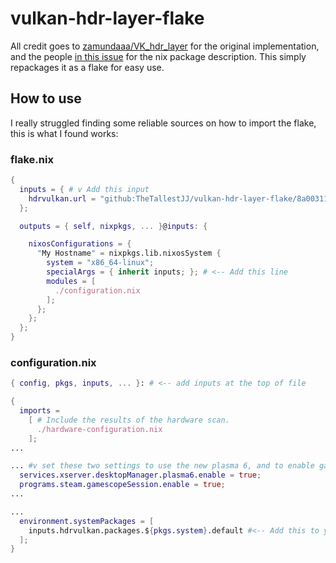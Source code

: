 # vulkan-hdr-layer-flake

All credit goes to [zamundaaa/VK_hdr_layer](https://github.com/Zamundaaa/VK_hdr_layer) for the original implementation, and the people [in this issue](https://github.com/nix-community/kde2nix/issues/20) for the nix package description. This simply repackages it as a flake for easy use.

## How to use

I really struggled finding some reliable sources on how to import the flake, this is what I found works:

### flake.nix
```nix
{
  inputs = { # v Add this input
    hdrvulkan.url = "github:TheTallestJJ/vulkan-hdr-layer-flake/8a003118967530c6da2eba76aa1d89a7161cf9f3";
  };

  outputs = { self, nixpkgs, ... }@inputs: {

    nixosConfigurations = {
      "My Hostname" = nixpkgs.lib.nixosSystem {
        system = "x86_64-linux";
        specialArgs = { inherit inputs; }; # <-- Add this line
        modules = [
          ./configuration.nix
        ];
      };
    };
  };
}
```

### configuration.nix
```nix
{ config, pkgs, inputs, ... }: # <-- add inputs at the top of file

{
  imports =
    [ # Include the results of the hardware scan.
      ./hardware-configuration.nix
    ];
...

... #v set these two settings to use the new plasma 6, and to enable gamescope
  services.xserver.desktopManager.plasma6.enable = true;
  programs.steam.gamescopeSession.enable = true;
...

...
  environment.systemPackages = [
    inputs.hdrvulkan.packages.${pkgs.system}.default #<-- Add this to your system packages
  ];
}
```
